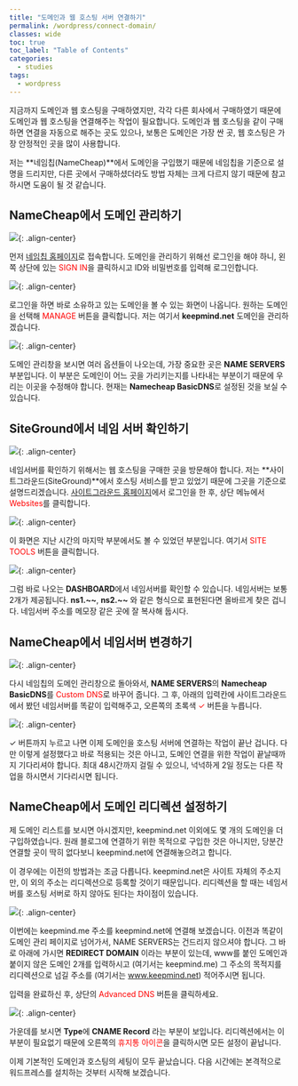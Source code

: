 ```yaml
---
title: "도메인과 웹 호스팅 서버 연결하기"
permalink: /wordpress/connect-domain/
classes: wide
toc: true
toc_label: "Table of Contents"
categories:
  - studies
tags:
  - wordpress
---
```


지금까지 도메인과 웹 호스팅을 구매하였지만, 각각 다른 회사에서 구매하였기 때문에 도메인과 웹 호스팅을 연결해주는 작업이 필요합니다. 도메인과 웹 호스팅을 같이 구매하면 연결을 자동으로 해주는 곳도 있으나, 보통은 도메인은 가장 싼 곳, 웹 호스팅은 가장 안정적인 곳을 많이 사용합니다.

저는 **네임칩(NameCheap)**에서 도메인을 구입했기 때문에 네임칩을 기준으로 설명을 드리지만, 다른 곳에서 구매하셨더라도 방법 자체는 크게 다르지 않기 때문에 참고하시면 도움이 될 것 같습니다.

## NameCheap에서 도메인 관리하기

![](/assets/images/WP/003/01.png){: .align-center}

먼저 [네임칩 홈페이지](https://www.namecheap.com/)로 접속합니다. 도메인을 관리하기 위해선 로그인을 해야 하니, 왼쪽 상단에 있는 <span style="color:red">SIGN IN</span>을 클릭하시고 ID와 비밀번호를 입력해 로그인합니다.

![](/assets/images/WP/003/02.png){: .align-center}

로그인을 하면 바로 소유하고 있는 도메인을 볼 수 있는 화면이 나옵니다. 원하는 도메인을 선택해 <span style="color:red">MANAGE</span> 버튼을 클릭합니다. 저는 여기서 **keepmind.net** 도메인을 관리하겠습니다.

![](/assets/images/WP/003/03.png){: .align-center}

도메인 관리창을 보시면 여러 옵션들이 나오는데, 가장 중요한 곳은 **NAME SERVERS** 부분입니다. 이 부분은 도메인이 어느 곳을 가리키는지를 나타내는 부분이기 때문에 우리는 이곳을 수정해야 합니다. 현재는 **Namecheap BasicDNS**로 설정된 것을 보실 수 있습니다.

## SiteGround에서 네임 서버 확인하기

![](/assets/images/WP/003/04.png){: .align-center}

네임서버를 확인하기 위해서는 웹 호스팅을 구매한 곳을 방문해야 합니다. 저는 **사이트그라운드(SiteGround)**에서 호스팅 서비스를 받고 있었기 때문에 그곳을 기준으로 설명드리겠습니다. [사이트그라운드 홈페이지](https://siteground.com/)에서 로그인을 한 후, 상단 메뉴에서 <span style="color:red">Websites</span>를 클릭합니다.

![](/assets/images/WP/003/05.png){: .align-center}

이 화면은 지난 시간의 마지막 부분에서도 볼 수 있었던 부분입니다. 여기서 <span style="color:red">SITE TOOLS</span> 버튼을 클릭합니다.

![](/assets/images/WP/003/06.png){: .align-center}

그럼 바로 나오는 **DASHBOARD**에서 네임서버를 확인할 수 있습니다. 네임서버는 보통 2개가 제공됩니다. **ns1.~\~**, **ns2.~\~** 와 같은 형식으로 표현된다면 올바르게 찾은 겁니다. 네임서버 주소를 메모장 같은 곳에 잘 복사해 둡시다.

## NameCheap에서 네임서버 변경하기

![](/assets/images/WP/003/07.png){: .align-center}

다시 네임칩의 도메인 관리창으로 돌아와서, **NAME SERVERS**의 **Namecheap BasicDNS**를 <span style="color:red">Custom DNS</span>로 바꾸어 줍니다. 그 후, 아래의 입력칸에 사이트그라운드에서 봤던 네임서버를 똑같이 입력해주고, 오른쪽의 초록색 <span style="color:red">✓</span> 버튼을 누릅니다.

![](/assets/images/WP/003/08.png){: .align-center}

✓ 버튼까지 누르고 나면 이제 도메인을 호스팅 서버에 연결하는 작업이 끝난 겁니다. 다만 이렇게 설정했다고 바로 적용되는 것은 아니고, 도메인 연결을 위한 작업이 끝날때까지 기다리셔야 합니다. 최대 48시간까지 걸릴 수 있으니, 넉넉하게 2일 정도는 다른 작업을 하시면서 기다리시면 됩니다.

## NameCheap에서 도메인 리디렉션 설정하기

제 도메인 리스트를 보시면 아시겠지만, keepmind.net 이외에도 몇 개의 도메인을 더 구입하였습니다. 원래 블로그에 연결하기 위한 목적으로 구입한 것은 아니지만, 당분간 연결할 곳이 딱히 없다보니 keepmind.net에 연결해놓으려고 합니다.

이 경우에는 이전의 방법과는 조금 다릅니다. keepmind.net은 사이트 자체의 주소지만, 이 외의 주소는 리디렉션으로 등록할 것이기 때문입니다. 리디렉션을 할 때는 네임서버를 호스팅 서버로 하지 않아도 된다는 차이점이 있습니다.

![](/assets/images/WP/003/09.png){: .align-center}

이번에는 keepmind.me 주소를 keepmind.net에 연결해 보겠습니다. 이전과 똑같이 도메인 관리 페이지로 넘어가서, NAME SERVERS는 건드리지 않으셔야 합니다. 그 바로 아래에 가시면 **REDIRECT DOMAIN** 이라는 부분이 있는데, www를 붙인 도메인과 붙이지 않은 도메인 2개를 입력하시고 (여기서는 keepmind.me) 그 주소의 목적지를 리디렉션으로 넘길 주소를 (여기서는 www.keepmind.net) 적어주시면 됩니다.

입력을 완료하신 후, 상단의 <span style="color:red">Advanced DNS</span> 버튼을 클릭하세요.

![](/assets/images/WP/003/10.png){: .align-center}

가운데를 보시면 **Type**에 **CNAME Record** 라는 부분이 보입니다. 리디렉션에서는 이 부분이 필요없기 때문에 오른쪽의 <span style="color:red">휴지통 아이콘</span>을 클릭하시면 모든 설정이 끝납니다.

이제 기본적인 도메인과 호스팅의 세팅이 모두 끝났습니다. 다음 시간에는 본격적으로 워드프레스를 설치하는 것부터 시작해 보겠습니다.